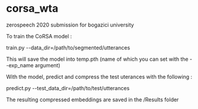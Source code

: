 # corsa_wta
zerospeech 2020 submission for bogazici university

To train the CoRSA model :

train.py --data_dir=/path/to/segmented/utterances

This will save the model into temp.pth (name of which you can set with the --exp_name argument)

With the model, predict and compress the test uterances with the following :

predict.py --test_data_dir=/path/to/test/utterances

The resulting compressed embeddings are saved in the /Results folder
